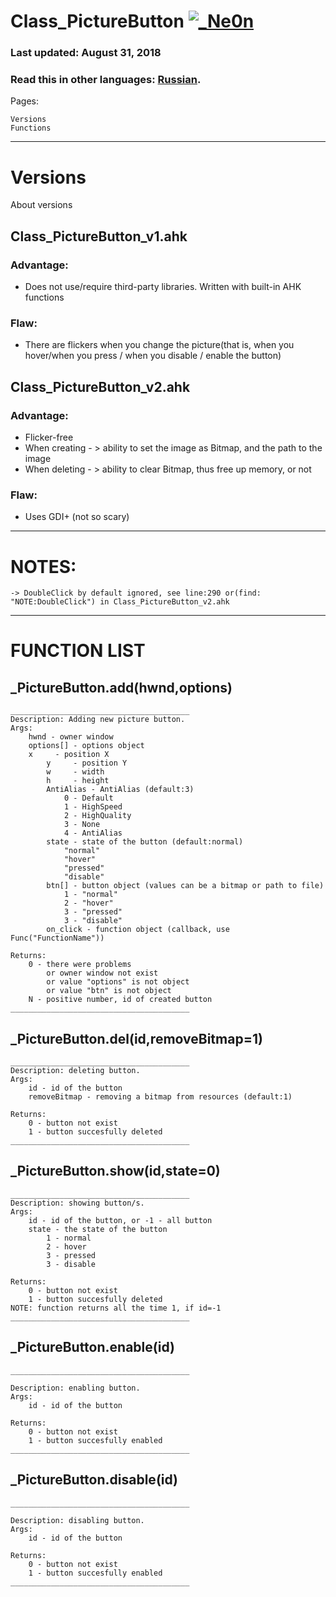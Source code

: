 # Class_PictureButton [![_Ne0n](https://autohotkey.com/favicon.ico)](https://github.com/Ne0n-git)

### Last updated: August 31, 2018
### Read this in other languages: [Russian](README.ru.md).
Pages:
```
Versions
Functions
```
------------------------------------------------------------------------------------



# Versions
About versions
## Class_PictureButton_v1.ahk
### Advantage:
- Does not use/require third-party libraries. Written with built-in AHK functions
### Flaw:
- There are flickers when you change the picture(that is, when you hover/when you press / when you disable / enable the button)


## Class_PictureButton_v2.ahk
### Advantage:
- Flicker-free
- When creating - > ability to set the image as Bitmap, and the path to the image
- When deleting - > ability to clear Bitmap, thus free up memory, or not
### Flaw:
- Uses GDI+ (not so scary)

------------------------------------------------------------------------------------


# NOTES:
```
-> DoubleClick by default ignored, see line:290 or(find: "NOTE:DoubleClick") in Class_PictureButton_v2.ahk
```

------------------------------------------------------------------------------------
# FUNCTION LIST


## _PictureButton.add(hwnd,options)
```
________________________________________
Description: Adding new picture button.
Args:
    hwnd - owner window
    options[] - options object
	x     - position X
        y     - position Y
        w     - width
        h     - height
    	AntiAlias - AntiAlias (default:3)
	   		0 - Default
			1 - HighSpeed
			2 - HighQuality
			3 - None
			4 - AntiAlias
        state - state of the button (default:normal)
        	"normal"
        	"hover"
        	"pressed"
        	"disable"
        btn[] - button object (values can be a bitmap or path to file)
            1 - "normal"
            2 - "hover"
            3 - "pressed"
            3 - "disable"
        on_click - function object (callback, use Func("FunctionName"))

Returns:
    0 - there were problems
        or owner window not exist
        or value "options" is not object
        or value "btn" is not object
    N - positive number, id of created button
________________________________________
```




## _PictureButton.del(id,removeBitmap=1)
```
________________________________________
Description: deleting button.
Args:
    id - id of the button
    removeBitmap - removing a bitmap from resources (default:1)

Returns:
    0 - button not exist
    1 - button succesfully deleted
________________________________________
```




## _PictureButton.show(id,state=0)
```
________________________________________
Description: showing button/s.
Args:
    id - id of the button, or -1 - all button
    state - the state of the button
        1 - normal
        2 - hover
        3 - pressed
        3 - disable

Returns:
    0 - button not exist
    1 - button succesfully deleted
NOTE: function returns all the time 1, if id=-1
________________________________________
```




## _PictureButton.enable(id)
```
________________________________________

Description: enabling button.
Args:
    id - id of the button

Returns:
    0 - button not exist
    1 - button succesfully enabled
________________________________________
```




## _PictureButton.disable(id)
```
________________________________________

Description: disabling button.
Args:
    id - id of the button

Returns:
    0 - button not exist
    1 - button succesfully enabled
________________________________________
```
